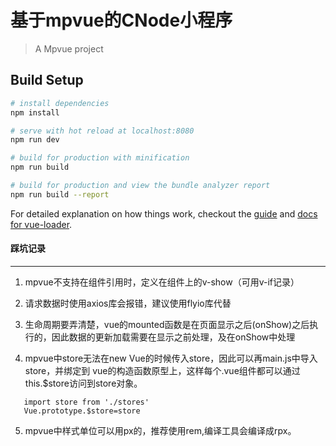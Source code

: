 # 基于mpvue的CNode小程序

> A Mpvue project

## Build Setup

``` bash
# install dependencies
npm install

# serve with hot reload at localhost:8080
npm run dev

# build for production with minification
npm run build

# build for production and view the bundle analyzer report
npm run build --report
```

For detailed explanation on how things work, checkout the [guide](http://vuejs-templates.github.io/webpack/) and [docs for vue-loader](http://vuejs.github.io/vue-loader).

#### 踩坑记录

---

1. mpvue不支持在组件引用时，定义在组件上的v-show（可用v-if记录）


2. 请求数据时使用axios库会报错，建议使用flyio库代替


3. 生命周期要弄清楚，vue的mounted函数是在页面显示之后(onShow)之后执行的，因此数据的更新加载需要在显示之前处理，及在onShow中处理

4. mpvue中store无法在new Vue的时候传入store，因此可以再main.js中导入store，并绑定到
  vue的构造函数原型上，这样每个.vue组件都可以通过this.$store访问到store对象。

```
   import store from './stores'
   Vue.prototype.$store=store
```

5. mpvue中样式单位可以用px的，推荐使用rem,编译工具会编译成rpx。